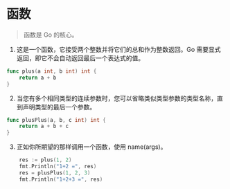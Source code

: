 # 函数
> 函数是 Go 的核心。

1. 这是一个函数，它接受两个整数并将它们的总和作为整数返回。Go 需要显式返回，即它不会自动返回最后一个表达式的值。
```go
func plus(a int, b int) int {
    return a + b
}
```

2. 当您有多个相同类型的连续参数时，您可以省略类似类型参数的类型名称，直到声明类型的最后一个参数。
```go
func plusPlus(a, b, c int) int {
    return a + b + c
}
```

3. 正如你所期望的那样调用一个函数，使用 name(args)。
```go
    res := plus(1, 2)
    fmt.Println("1+2 =", res)
    res = plusPlus(1, 2, 3)
    fmt.Println("1+2+3 =", res)
```